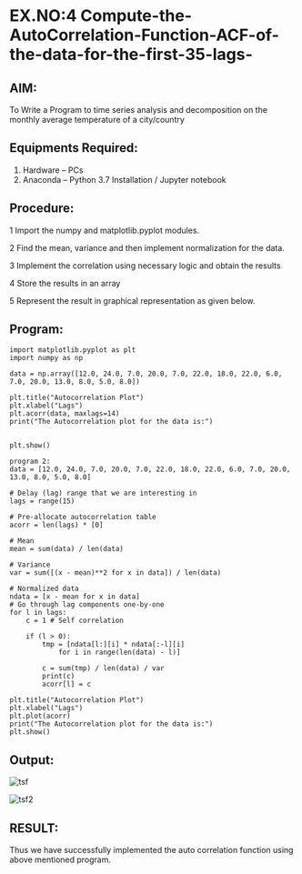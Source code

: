 # EX.NO:4 Compute-the-AutoCorrelation-Function-ACF-of-the-data-for-the-first-35-lags-
## AIM:
To Write a Program to time series analysis and decomposition on the monthly average temperature of a city/country 

## Equipments Required:
1. Hardware – PCs
2. Anaconda – Python 3.7 Installation / Jupyter notebook

## Procedure:
   1 Import the numpy and matplotlib.pyplot modules.
   
   
   2 Find the mean, variance and then implement normalization for the data.

   3 Implement the correlation using necessary logic and obtain the results
   
   4 Store the results in an array
   
   5 Represent the result in graphical representation as given below.
  
## Program:
```
import matplotlib.pyplot as plt
import numpy as np

data = np.array([12.0, 24.0, 7.0, 20.0, 7.0, 22.0, 18.0, 22.0, 6.0, 7.0, 20.0, 13.0, 8.0, 5.0, 8.0])

plt.title("Autocorrelation Plot")
plt.xlabel("Lags")
plt.acorr(data, maxlags=14)
print("The Autocorrelation plot for the data is:")


plt.show()

program 2:
data = [12.0, 24.0, 7.0, 20.0, 7.0, 22.0, 18.0, 22.0, 6.0, 7.0, 20.0, 13.0, 8.0, 5.0, 8.0]

# Delay (lag) range that we are interesting in
lags = range(15)

# Pre-allocate autocorrelation table
acorr = len(lags) * [0]

# Mean
mean = sum(data) / len(data)

# Variance
var = sum([(x - mean)**2 for x in data]) / len(data)

# Normalized data
ndata = [x - mean for x in data]
# Go through lag components one-by-one
for l in lags:
    c = 1 # Self correlation

    if (l > 0):
        tmp = [ndata[l:][i] * ndata[:-l][i]
            for i in range(len(data) - l)]

        c = sum(tmp) / len(data) / var
        print(c)
        acorr[l] = c

plt.title("Autocorrelation Plot")
plt.xlabel("Lags")
plt.plot(acorr)
print("The Autocorrelation plot for the data is:")
plt.show()
```


## Output:



![tsf](https://github.com/praveenst13/Compute-the-AutoCorrelation-Function-ACF-of-the-data-for-the-first-35-lags-/assets/118787793/45bc51b9-56c7-4e0e-8b21-e622ac40c01b)


![tsf2](https://github.com/praveenst13/Compute-the-AutoCorrelation-Function-ACF-of-the-data-for-the-first-35-lags-/assets/118787793/5725d9d5-9a1f-4165-8691-2126213db43b)

## RESULT:

Thus we have successfully implemented the auto correlation function using above mentioned program.


